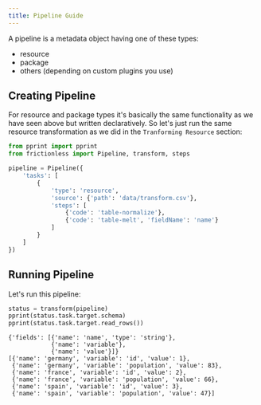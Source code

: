 ```yaml
---
title: Pipeline Guide
---
```


A pipeline is a metadata object having one of these types:
- resource
- package
- others (depending on custom plugins you use)

## Creating Pipeline

For resource and package types it's basically the same functionality as we have seen above but written declaratively. So let's just run the same resource transformation as we did in the `Tranforming Resource` section:

```python script title="Python"
from pprint import pprint
from frictionless import Pipeline, transform, steps

pipeline = Pipeline({
    'tasks': [
        {
            'type': 'resource',
            'source': {'path': 'data/transform.csv'},
            'steps': [
                {'code': 'table-normalize'},
                {'code': 'table-melt', 'fieldName': 'name'}
            ]
        }
    ]
})
```

## Running Pipeline

Let's run this pipeline:

```python script title="Python"
status = transform(pipeline)
pprint(status.task.target.schema)
pprint(status.task.target.read_rows())
```
```
{'fields': [{'name': 'name', 'type': 'string'},
            {'name': 'variable'},
            {'name': 'value'}]}
[{'name': 'germany', 'variable': 'id', 'value': 1},
 {'name': 'germany', 'variable': 'population', 'value': 83},
 {'name': 'france', 'variable': 'id', 'value': 2},
 {'name': 'france', 'variable': 'population', 'value': 66},
 {'name': 'spain', 'variable': 'id', 'value': 3},
 {'name': 'spain', 'variable': 'population', 'value': 47}]
```
